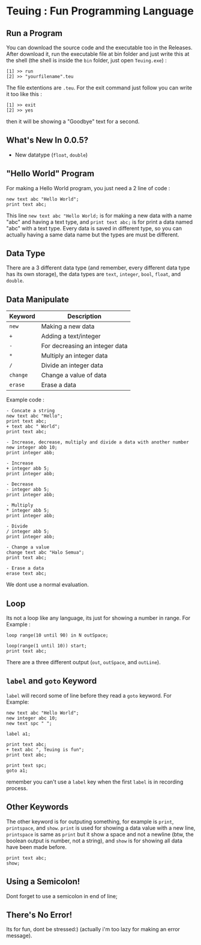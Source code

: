 # Teuing : Fun Programming Language
## Run a Program
You can download the source code and the executable too in the Releases. After download it, run the executable file at bin folder and just write this at the shell (the shell is inside the `bin` folder, just open `Teuing.exe`) : 
```
[1] >> run
[2] >> "yourfilename".teu
```
The file extentions are `.teu`. For the exit command just follow you can write it too like this : 
```
[1] >> exit
[2] >> yes
```
then it will be showing a "Goodbye" text for a second.
## What's New In 0.0.5?
- New datatype (`float`, `double`)
## "Hello World" Program
For making a Hello World program, you just need a 2 line of code : 
```
new text abc "Hello World";
print text abc;
```
This line `new text abc "Hello World;` is for making a new data with a name "abc" and having a text type, and `print text abc;` is for print a data named "abc" with a text type. Every data is saved in different type, so you can actually having a same data name but the types are must be different.
## Data Type
There are a 3 different data type (and remember, every different data type has its own storage), the data types are `text`, `integer`, `bool`, `float`, and `double`.
## Data Manipulate
| Keyword | Description                                                     |
|---------|-----------------------------------------------------------------|
|`new`    |Making a new data                                                |
|`+`      |Adding a text/integer                                            |
|`-`      |For decreasing an integer data                                   |
|`*`      |Multiply an integer data                                         |
|`/`      |Divide an integer data                                           |
|`change` |Change a value of data                                           |
|`erase`  |Erase a data                                                     |

Example code :

```
- Concate a string
new text abc "Hello";
print text abc;
+ text abc " World";
print text abc;

- Increase, decrease, multiply and divide a data with another number
new integer abb 10;
print integer abb;

- Increase
+ integer abb 5;
print integer abb;

- Decrease
- integer abb 5;
print integer abb;

- Multiply
* integer abb 5;
print integer abb;

- Divide
/ integer abb 5;
print integer abb;

- Change a value
change text abc "Halo Semua";
print text abc;

- Erase a data
erase text abc;
```
We dont use a normal evaluation.
## Loop
Its not a loop like any language, its just for showing a number in range.
For Example :
```
loop range(10 until 90) in N outSpace;

loop(range(1 until 10)) start;
print text abc;
```
There are a three different output (`out`, `outSpace`, and `outLine`).
## `label` and `goto` Keyword
`label` will record some of line before they read a `goto` keyword.
For Example:
```
new text abc "Hello World";
new integer abc 10;
new text spc " ";

label a1;

print text abc;
+ text abc ", Teuing is fun";
print text abc;

print text spc;
goto a1;
```
remember you can't use a `label` key when the first `label` is in recording process.
## Other Keywords
The other keyword is for outputing something, for example is `print`, `printspace`, and `show`. `print` is used for showing a data value with a new line, `printspace` is same as `print` but it show a space and not a newline (btw, the boolean output is number, not a string), and `show` is for showing all data have been made before.
```
print text abc;
show;
```
## Using a Semicolon!
Dont forget to use a semicolon in end of line;
## There's No Error!
Its for fun, dont be stressed:) (actually i'm too lazy for making an error message).